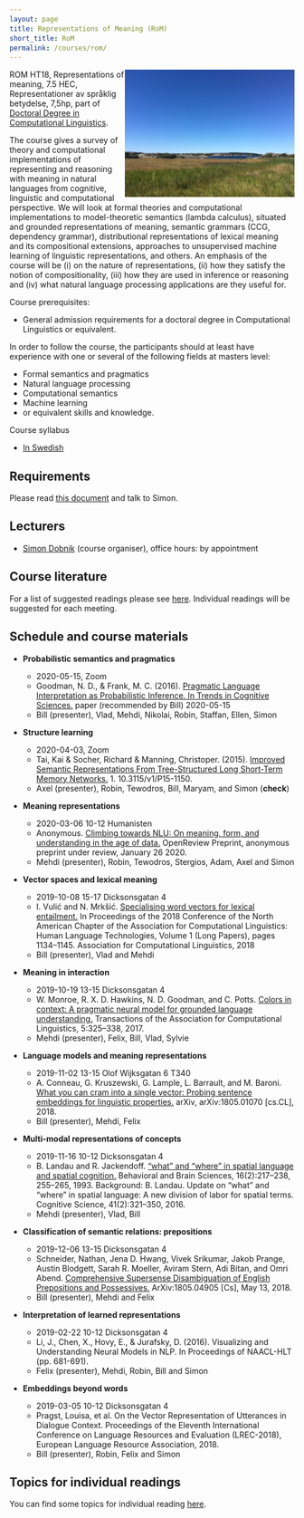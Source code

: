 ```yaml
---
layout: page
title: Representations of Meaning (RoM)
short_title: RoM
permalink: /courses/rom/
---
```


<img align="right" width="300" src="pics/rom-img_5624.jpg"/>

ROM HT18, Representations of meaning, 7.5 HEC, Representationer av
språklig betydelse, 7,5hp, part of [Doctoral Degree in Computational
Linguistics](https://flov.gu.se/digitalAssets/1605/1605989_asp-fd-datalingvistik-2016ver2.pdf).

The course gives a survey of theory and computational implementations
of representing and reasoning with meaning in natural languages from
cognitive, linguistic and computational perspective. We will look at
formal theories and computational implementations to model-theoretic
semantics (lambda calculus), situated and grounded representations of
meaning, semantic grammars (CCG, dependency grammar), distributional
representations of lexical meaning and its compositional extensions,
approaches to unsupervised machine learning of linguistic
representations, and others. An emphasis of the course will be (i) on
the nature of representations, (ii) how they satisfy the notion of
compositionality, (iii) how they are used in inference or reasoning
and (iv) what natural language processing applications are they useful
for.

Course prerequisites:

  - General admission requirements for a doctoral degree in
    Computational Linguistics or equivalent.

In order to follow the course, the participants should at least have
experience with one or several of the following fields at masters
level:

  - Formal semantics and pragmatics
  - Natural language processing
  - Computational semantics
  - Machine learning
  - or equivalent skills and knowledge.

Course syllabus

  - [In Swedish](https://flov.gu.se/digitalAssets/1578/1578778_representationer-av-spr--klig-betydelse--7-5-hp.pdf)


## Requirements

Please read [this document](../requirements.md) and talk to Simon.


## Lecturers

  - [Simon Dobnik](https://clasp.gu.se/about/people/simon-dobnik) (course organiser), office hours: by appointment


## Course literature

For a list of suggested readings please see [here](reading-list.pdf). Individual readings will be suggested for each meeting.


## Schedule and course materials

  - **Probabilistic semantics and pragmatics**
  	* 2020-05-15, Zoom
	* Goodman, N. D., & Frank, M. C. (2016). [Pragmatic Language Interpretation as Probabilistic Inference. In Trends in Cognitive Sciences.](http://langcog.stanford.edu/papers_new/goodman-2016-underrev.pdf) paper (recommended by Bill) 2020-05-15
	* Bill (presenter), Vlad, Mehdi, Nikolai, Robin, Staffan, Ellen, Simon
  - **Structure learning**
  	* 2020-04-03, Zoom
	* Tai, Kai & Socher, Richard & Manning, Christoper. (2015). [Improved Semantic Representations From Tree-Structured Long Short-Term Memory Networks.](https://arxiv.org/abs/1503.00075) 1. 10.3115/v1/P15-1150. 
	* Axel (presenter), Robin, Tewodros, Bill, Maryam, and Simon (**check**)

  - **Meaning representations**
	* 2020-03-06 10-12 Humanisten
	* Anonymous. [Climbing towards NLU: On meaning, form, and understanding in the age of data.](https://openreview.net/forum?id=GKTvAcb12b) OpenReview Preprint, anonymous preprint under review, January 26 2020.
	* Mehdi (presenter), Robin, Tewodros, Stergios, Adam, Axel and Simon

  - **Vector spaces and lexical meaning**
	* 2019-10-08 15-17 Dicksonsgatan 4
	* I. Vulić and N. Mrkšić. [Specialising word vectors for lexical entailment.](http://aclweb.org/anthology/N18-1103) In Proceedings of the 2018 Conference of the North American Chapter of the Association for Computational Linguistics: Human Language Technologies, Volume 1 (Long Papers), pages 1134–1145. Association for Computational Linguistics, 2018
	* Bill (presenter), Vlad and Mehdi

  - **Meaning in interaction**
	* 2019-10-19 13-15 Dicksonsgatan 4
	* W. Monroe, R. X. D. Hawkins, N. D. Goodman, and C. Potts. [Colors in context: A pragmatic neural model for grounded language understanding.](https://transacl.org/ojs/index.php/tacl/article/view/1142) Transactions of the Association for Computational Linguistics, 5:325–338, 2017.
	* Mehdi (presenter), Felix, Bill, Vlad, Sylvie

  - **Language models and meaning representations**
	*  2019-11-02 13-15 Olof Wijksgatan 6 T340
	* A. Conneau, G. Kruszewski, G. Lample, L. Barrault, and M. Baroni. [What you can cram into a single vector: Probing sentence embeddings for linguistic properties.](https://arxiv.org/pdf/1805.01070.pdf%202018-11-02) arXiv, arXiv:1805.01070 [cs.CL], 2018. 
	* Bill (presenter), Mehdi, Felix

  - **Multi-modal representations of concepts**
	*  2019-11-16 10-12 Dicksonsgatan 4
	* B. Landau and R. Jackendoff. [“what” and “where” in spatial language and spatial cognition.](https://doi.org/10.1017/S0140525X00029733) Behavioral and Brain Sciences, 16(2):217–238, 255–265, 1993. Background: B. Landau. Update on “what” and “where” in spatial language: A new division of labor for spatial terms. Cognitive Science, 41(2):321–350, 2016. 
	* Mehdi (presenter), Vlad, Bill

  - **Classification of semantic relations: prepositions**
	* 2019-12-06 13-15 Dicksonsgatan 4
	* Schneider, Nathan, Jena D. Hwang, Vivek Srikumar, Jakob Prange, Austin Blodgett, Sarah R. Moeller, Aviram Stern, Adi Bitan, and Omri Abend. [Comprehensive Supersense Disambiguation of English Prepositions and Possessives.](http://arxiv.org/abs/1805.04905) ArXiv:1805.04905 [Cs], May 13, 2018.
	* Bill (presenter), Mehdi and Felix 

  - **Interpretation of learned representations**
	* 2019-02-22 10-12 Dicksonsgatan 4
	* Li, J., Chen, X., Hovy, E., & Jurafsky, D. (2016). Visualizing and Understanding Neural Models in NLP. In Proceedings of NAACL-HLT (pp. 681-691).
	* Felix (presenter), Mehdi, Robin, Bill and Simon

  - **Embeddings beyond words**
	* 2019-03-05 10-12 Dicksonsgatan 4
	* Pragst, Louisa, et al. On the Vector Representation of Utterances in Dialogue Context. Proceedings of the Eleventh International Conference on Language Resources and Evaluation (LREC-2018), European Language Resource Association, 2018.
	* Bill (presenter), Robin, Felix and Simon


## Topics for individual readings

You can find some topics for individual reading [here](readings.md).
